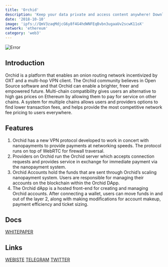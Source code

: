 ```yaml
---
title: 'Orchid'
description: 'Keep your data private and access content anywhere! Download our VPN to protect your privacy and explore the Internet freely'
date: '2018-10-10'
image: 'ipfs://QmV3zaqMdjcG6y8f4G4hdWNFEqBvbn3ugaaUv2scwK11oX'
network: 'ethereum'
category: 'web3'
---
```


![Error](ipfs://QmUmbhdarQbysCjeSmRDutV9j247uG6gHyauPBoyTGcWRX)

## Introduction
Orchid is a platform that enables an onion routing network incentivized by OXT and a multi-hop VPN client. The Orchid community believes in Open Source software and that Orchid can enable a brighter, freer and empowered future. Multi-chain compatibility gives users an alternative to high gas prices on Ethereum by allowing them to pay for service on other chains. A system for multiple chains allows users and providers options to find lower transaction fees, and helps provide the most competitive network fee pricing to users everywhere.
 

## Features
1. Orchid has a new VPN protocol developed to work in concert with nanopayments to provide payments at networking speeds. The protocol runs on top of WebRTC for firewall traversal.
2. Providers on Orchid run the Orchid server which accepts connection requests and provides service in exchange for immediate payment via the nanopayment system.
3. Orchid Accounts hold the funds that are sent through Orchid’s scaling nanopayment system. Users are responsible for managing their accounts on the blockchain within the Orchid DApp. 
4. The Orchid dApp is a hosted front-end for creating and managing Orchid accounts. After connecting a wallet, users can move funds in and out of the layer 2, along with making modifications for account makeup, payment efficiency and ticket sizing.

## Docs

[WHITEPAPER](ipfs://QmaVesPp56miXVxissFeeMDWhfLp84uWA4C5Y4mCWSfHRq)


## Links

[WEBISTE](https://www.orchid.com/)
[TELEGRAM](https://www.t.me/OrchidOfficial)
[TWITTER](https://twitter.com/OrchidProtocol)